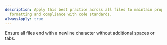 ```yaml
---
description: Apply this best practice across all files to maintain proper file
  formatting and compliance with code standards.
alwaysApply: true
---
```


Ensure all files end with a newline character without additional spaces or tabs.